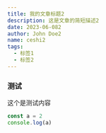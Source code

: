 ```yaml
---
title: 我的文章标题2
description: 这是文章的简短描述2
date: 2023-06-082
author: John Doe2
name: ceshi2
tags:
  - 标签1
  - 标签2
---
```


### 测试

这个是测试内容

```js
const a = 2
console.log(a)
```

